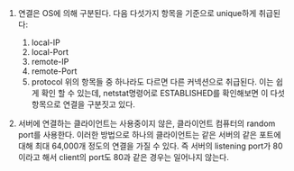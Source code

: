 1. 연결은 OS에 의해 구분된다. 다음 다섯가지 항목을 기준으로 unique하게 취급된다: 
	 1. local-IP
   2. local-Port
   3. remote-IP
   4. remote-Port
   5. protocol
   위의 항목들 중 하나라도 다르면 다른 커넥션으로 취급된다. 이는 쉽게 확인 할 수 있는데,
	 netstat명령어로 ESTABLISHED를 확인해보면 이 다섯 항목으로 연결을 구분짓고 있다.

2. 서버에 연결하는 클라이언트는 사용중이지 않은, 클라이언트 컴퓨터의 random port를 사용한다.
   이러한 방법으로 하나의 클라이언트는 같은 서버의 같은 포트에 대해 최대 64,000개 정도의 연결을 가질 수 있다.
   즉 서버의 listening port가 80이라고 해서 client의 port도 80과 같은 경우는 일어나지 않는다.
